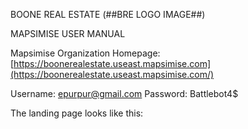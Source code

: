 BOONE REAL ESTATE  (##BRE LOGO IMAGE##)

MAPSIMISE USER MANUAL

Mapsimise Organization Homepage: [https://boonerealestate.useast.mapsimise.com](https://boonerealestate.useast.mapsimise.com/)

Username: epurpur@gmail.com
Password: Battlebot4$

The landing page looks like this:
